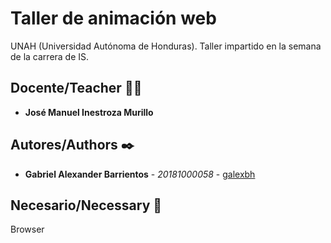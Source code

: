 # Taller de animación web

UNAH (Universidad Autónoma de Honduras). Taller impartido en la semana de la carrera de IS.

## Docente/Teacher 👨‍💻

* **José Manuel Inestroza Murillo**

## Autores/Authors ✒️

* **Gabriel Alexander Barrientos** - *20181000058* - [galexbh](https://github.com/galexbh)

## Necesario/Necessary 📄

Browser
